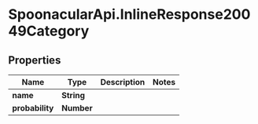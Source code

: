 # SpoonacularApi.InlineResponse20049Category

## Properties

Name | Type | Description | Notes
------------ | ------------- | ------------- | -------------
**name** | **String** |  | 
**probability** | **Number** |  | 


